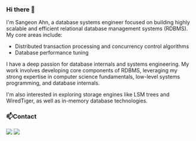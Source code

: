 ### Hi there 👋
I'm Sangeon Ahn, a database systems engineer focused on building highly scalable and efficient relational database management systems (RDBMS). My core areas include:
- Distributed transaction processing and concurrency control algorithms
- Database performance tuning

I have a deep passion for database internals and systems engineering. My work involves developing core components of RDBMS, leveraging my strong expertise in computer science fundamentals, low-level systems programming, and database internals.

I'm also interested in exploring storage engines like LSM trees and WiredTiger, as well as in-memory database technologies.
<!--
💪Skills
                  

🌱 Studying
     

🔨Tools
   
[![Solved.ac Profile](http://mazassumnida.wtf/api/v2/generate_badge?boj=mouseondesk)](https://solved.ac/mouseondesk/)
-->
### :mailbox:Contact
<a href="mailto:stdleaf@gmail.com" target="_blank"><img src="https://img.shields.io/badge/Gmail-EA4335?style=flat-square&logoGmail&logoColor=white" ></a>
<a href="https://dev-forward.tistory.com/" target="_blank"><img src="https://img.shields.io/badge/Blog-FA4335?style=flat-square&blogger&logoColor=white" ></a>
<!--
**sangeon-ahn/sangeon-ahn** is a ✨ _special_ ✨ repository because its `README.md` (this file) appears on your GitHub profile.

Here are some ideas to get you started:

- 🔭 I’m currently working on ...
- 🌱 I’m currently learning ...
- 👯 I’m looking to collaborate on ...
- 🤔 I’m looking for help with ...
- 💬 Ask me about ...
- 📫 How to reach me: ...
- 😄 Pronouns: ...
- ⚡ Fun fact: ...
-->
